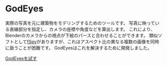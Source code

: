 # GodEyes
実際の写真を元に建築物をモデリングするためのツールです。
写真に映っている直線部分を指定し、カメラの座標や角度などを算出します。
これにより、Blenderのカメラからの視点が下絵のパースと合わせることができます。
類似ソフトとして[fSpy](https://github.com/stuffmatic/fSpy/)がありますが、これはアスペクト比の異なる複数の画像を同時に扱うことが困難です。
GodEyesはこれを解決するために開発しました。

[GodEyesを試す](https://wakewakame.github.io/GodEyes/)

